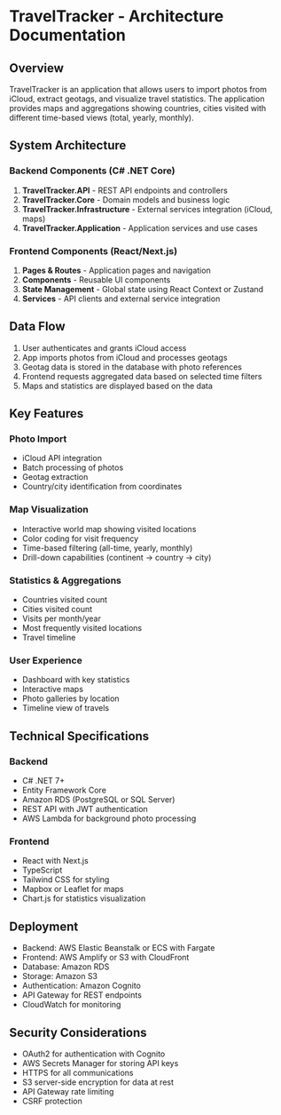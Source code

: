 # TravelTracker - Architecture Documentation

## Overview
TravelTracker is an application that allows users to import photos from iCloud, extract geotags, and visualize travel statistics.
The application provides maps and aggregations showing countries, cities visited with different time-based views (total, yearly, monthly).

## System Architecture

### Backend Components (C# .NET Core)
1. **TravelTracker.API** - REST API endpoints and controllers
2. **TravelTracker.Core** - Domain models and business logic
3. **TravelTracker.Infrastructure** - External services integration (iCloud, maps)
4. **TravelTracker.Application** - Application services and use cases

### Frontend Components (React/Next.js)
1. **Pages & Routes** - Application pages and navigation
2. **Components** - Reusable UI components
3. **State Management** - Global state using React Context or Zustand
4. **Services** - API clients and external service integration

## Data Flow
1. User authenticates and grants iCloud access
2. App imports photos from iCloud and processes geotags
3. Geotag data is stored in the database with photo references
4. Frontend requests aggregated data based on selected time filters
5. Maps and statistics are displayed based on the data

## Key Features

### Photo Import
- iCloud API integration
- Batch processing of photos
- Geotag extraction
- Country/city identification from coordinates

### Map Visualization
- Interactive world map showing visited locations
- Color coding for visit frequency
- Time-based filtering (all-time, yearly, monthly)
- Drill-down capabilities (continent → country → city)

### Statistics & Aggregations
- Countries visited count
- Cities visited count
- Visits per month/year
- Most frequently visited locations
- Travel timeline

### User Experience
- Dashboard with key statistics
- Interactive maps
- Photo galleries by location
- Timeline view of travels

## Technical Specifications

### Backend
- C# .NET 7+
- Entity Framework Core
- Amazon RDS (PostgreSQL or SQL Server)
- REST API with JWT authentication
- AWS Lambda for background photo processing

### Frontend
- React with Next.js
- TypeScript
- Tailwind CSS for styling
- Mapbox or Leaflet for maps
- Chart.js for statistics visualization

## Deployment
- Backend: AWS Elastic Beanstalk or ECS with Fargate
- Frontend: AWS Amplify or S3 with CloudFront
- Database: Amazon RDS
- Storage: Amazon S3
- Authentication: Amazon Cognito
- API Gateway for REST endpoints
- CloudWatch for monitoring

## Security Considerations
- OAuth2 for authentication with Cognito
- AWS Secrets Manager for storing API keys
- HTTPS for all communications
- S3 server-side encryption for data at rest
- API Gateway rate limiting
- CSRF protection 